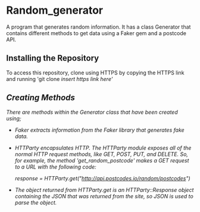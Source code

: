 # Random_generator
A program that generates random information. It has a class Generator that contains different methods to get data using a Faker gem and a postcode API.

## Installing the Repository
To access this repository, clone using HTTPS by copying the HTTPS link and running 'git clone <i>insert https link here'

## Creating Methods
There are methods within the Generator class that have been created using;

- Faker extracts information from the Faker library that generates fake data.

- HTTParty encapsulates HTTP. The HTTParty module exposes all of the normal HTTP request methods, like GET, POST, PUT, and DELETE. So, for example, the method 'get_random_postcode' makes a GET request to a URL with the following code:

  response =
      HTTParty.get("http://api.postcodes.io/random/postcodes")

- The object returned from HTTParty.get is an HTTParty::Response object containing the JSON that was returned from the site, so JSON is used to parse the object.
